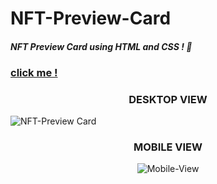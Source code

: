 # NFT-Preview-Card

#### *NFT Preview Card using HTML and CSS !  :purple_heart:*

### [click me !](https://nft-preview-card-mu-seven.vercel.app/)

<h3 align="center">
  DESKTOP VIEW
</h3>

![NFT-Preview Card](https://user-images.githubusercontent.com/91802499/206009019-5a7bc5d9-e7d5-451a-ab17-006c333b685c.png)

<h3 align="center">
  MOBILE VIEW
</h3>

<p align="center">
  <img src="https://user-images.githubusercontent.com/91802499/206009281-f12e1c0a-16b7-444b-9343-c2328ac4fe69.png" alt="Mobile-View" >
</p>
